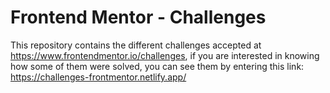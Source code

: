 # Frontend Mentor - Challenges
This repository contains the different challenges accepted at https://www.frontendmentor.io/challenges, if you are interested in knowing how some of them were solved, you can see them by entering this link:
https://challenges-frontmentor.netlify.app/